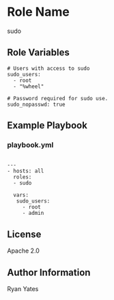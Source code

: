 Role Name
========

sudo

Role Variables
--------------
```
# Users with access to sudo
sudo_users:
  - root
  - "%wheel"

# Password required for sudo use.
sudo_nopasswd: true

```

Example Playbook
-------------------------
### playbook.yml

```

---
- hosts: all
  roles:
  - sudo

  vars:
   sudo_users:
     - root
     - admin

```

License
-------

Apache 2.0

Author Information
------------------

Ryan Yates
